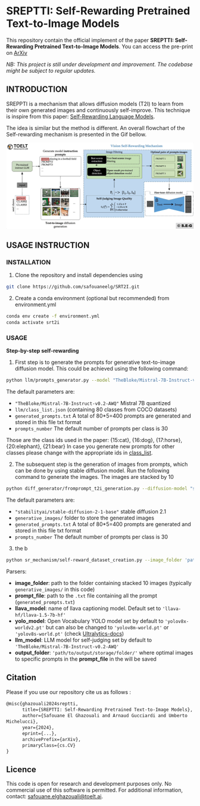 # SREPTTI: Self-Rewarding Pretrained Text-to-Image Models

This repository contain the official implement of the paper **SREPTTI: Self-Rewarding Pretrained Text-to-Image Models**.
You can access the pre-print on [ArXiv](https://arxiv.org/)

*NB: This project is still under development and improvement. The codebase might be subject to regular updates.*

## INTRODUCTION

SREPPTI is a mechanism that allows diffusion models (T2I) to learn from their own generated images and continuously self-improve.
This technique is inspire from this paper: [Self-Rewarding Language Models](https://arxiv.org/abs/2401.10020).

The idea is similar but the method is different. An overall flowchart of the Self-rewarding mechanism is presented in the Gif bellow.

![selfrewarding](_repoimages_/T2I_selfrewarding_mechanism.gif)

## USAGE INSTRUCTION

###  INSTALLATION
1. Clone the repository and install dependencies using

```bash
git clone https://github.com/safouaneelg/SRT2I.git
```

2. Create a conda environment (optional but recommended) from environment.yml

```bash
conda env create -f environment.yml
conda activate srt2i
```

### USAGE
**Step-by-step self-rewarding**

1. First step is to generate the prompts for generative text-to-image diffusion model. This could be achieved using the following command:

```bash
python llm/prompts_generator.py --model "TheBloke/Mistral-7B-Instruct-v0.2-AWQ" --class_list "llm/class_list.json" --output_prompts "generated_prompts.txt" --prompts_number 30 --class_ids 15,16,17,20,21
```

The default parameters are:
 - `"TheBloke/Mistral-7B-Instruct-v0.2-AWQ"` Mistral 7B quantized
 - `llm/class_list.json` (containing 80 classes from COCO datasets)
 - `generated_prompts.txt` A total of 80*5=400 prompts are generated and stored in this file txt format
 - `prompts_number` The default number of prompts per class is 30

Those are the class ids used in the paper: {15:cat}, {16:dog}, {17:horse}, {20:elephant}, {21:bear}
In case you generate new prompts for other classes please change with the appropriate ids in [class_list](llm/class_list.json).

2. The subsequent step is the generation of images from prompts, which can be done by using stable diffusion model.
Run the following command to generate the images. The images are stacked by 10

```bash 
python diff_generator/fromprompt_t2i_generation.py --diffusion-model "stabilityai/stable-diffusion-2-1-base" --output-folder "generative_images/" --prompts "generated_prompts.txt"
```

The default parameters are:
 - `"stabilityai/stable-diffusion-2-1-base"` stable diffusion 2.1
 - `generative_images/` folder to store the generated images
 - `generated_prompts.txt` A total of 80*5=400 prompts are generated and stored in this file txt format
 - `prompts_number` The default number of prompts per class is 30

3. the b

```bash 
python sr_mechanism/self-reward_dataset_creation.py --image_folder 'path/to/images/folder/' --prompts_file 'path/to/prompts_file.txt' --llava_model 'LLAVA_MODEL' --yolo_model 'YOLO_WORLD_MODEL' 'yolov8x-worldv2.pt' --output_folder './optimal_pairs4/'
```

Parsers:
 - **image_folder**: path to the folder containing stacked 10 images (typically  `generative_images/` in this code)
 - **prompt_file**: path to the `.txt` file containing all the prompt (`generated_prompts.txt`)
 - **llava_model**: name of llava captioning model. Default set to `'llava-hf/llava-1.5-7b-hf'`
 - **yolo_model**: Open Vocabulary YOLO model set by default to `'yolov8x-worldv2.pt'` but can also be changed to `'yolov8m-world.pt'` or `'yolov8s-world.pt'` (check [Ultralytics-docs](https://docs.ultralytics.com/models/yolo-world/#zero-shot-transfer-on-coco-dataset)) 
 - **llm_model**: LLM model for self-judging set by default to `'TheBloke/Mistral-7B-Instruct-v0.2-AWQ'` 
 - **output_folder**: `'path/to/output/storage/folder/'` where optimal images to specific prompts in the **prompt_file** in the will be saved

## Citation
Please if you use our repository cite us as follows :

```
@misc{ghazouali2024sreptti,
      title={SREPTTI: Self-Rewarding Pretrained Text-to-Image Models}, 
      author={Safouane El Ghazouali and Arnaud Gucciardi and Umberto Michelucci},
      year={2024},
      eprint={...},
      archivePrefix={arXiv},
      primaryClass={cs.CV}
}
```

## Licence

This code is open for research and development purposes only. No commercial use of this software is permitted.
For additional information, contact: safouane.elghazouali@toelt.ai.